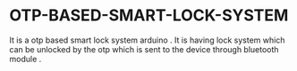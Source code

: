 # OTP-BASED-SMART-LOCK-SYSTEM
It is a otp based smart lock system arduino  . It is having lock system which can be unlocked by the otp which is  sent to the device through bluetooth module .
